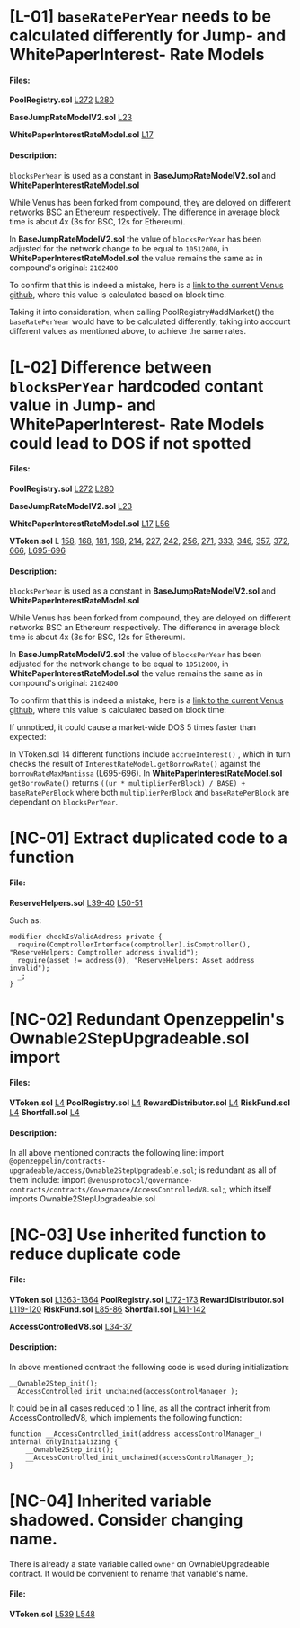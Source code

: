 # [L-01] `baseRatePerYear` needs to be calculated differently for Jump- and WhitePaperInterest- Rate Models
    
#### Files: 
**PoolRegistry.sol**
[L272](https://github.com/code-423n4/2023-05-venus/blob/8be784ed9752b80e6f1b8b781e2e6251748d0d7e/contracts/Pool/PoolRegistry.sol#L272)
[L280](https://github.com/code-423n4/2023-05-venus/blob/8be784ed9752b80e6f1b8b781e2e6251748d0d7e/contracts/Pool/PoolRegistry.sol#L280)
    
**BaseJumpRateModelV2.sol**
[L23](https://github.com/code-423n4/2023-05-venus/blob/8be784ed9752b80e6f1b8b781e2e6251748d0d7e/contracts/BaseJumpRateModelV2.sol#LL23C54-L23C54)
    
**WhitePaperInterestRateModel.sol**
[L17](https://github.com/code-423n4/2023-05-venus/blob/8be784ed9752b80e6f1b8b781e2e6251748d0d7e/contracts/WhitePaperInterestRateModel.sol#LL17C45-L17C52)
    
#### Description:
    
`blocksPerYear` is used as a constant in **BaseJumpRateModelV2.sol** and **WhitePaperInterestRateModel.sol**
    
While Venus has been forked from compound, they are deloyed on different networks BSC an Ethereum respectively. The difference in average block time is about 4x (3s for BSC, 12s for Ethereum).
    
In **BaseJumpRateModelV2.sol** the value of `blocksPerYear` has been adjusted for the network change to be equal to `10512000`, in **WhitePaperInterestRateModel.sol** the value remains the same as in compound's original: `2102400`
    
To confirm that this is indeed a mistake, here is a [link to the current Venus github](https://github.com/VenusProtocol/venus-protocol/blob/f1426f07b44f9b557059a0e364ce5d90e18f997a/contracts/InterestRateModels/WhitePaperInterestRateModel.sol#L19), where this value is calculated based on block time.
    
Taking it into consideration, when calling PoolRegistry#addMarket() the `baseRatePerYear` would have to be calculated differently, taking into account different values as mentioned above, to achieve the same rates.

# [L-02] Difference between `blocksPerYear` hardcoded contant value in Jump- and WhitePaperInterest- Rate Models could lead to DOS if not spotted
    
#### Files:
**PoolRegistry.sol**
[L272](https://github.com/code-423n4/2023-05-venus/blob/8be784ed9752b80e6f1b8b781e2e6251748d0d7e/contracts/Pool/PoolRegistry.sol#L272)
[L280](https://github.com/code-423n4/2023-05-venus/blob/8be784ed9752b80e6f1b8b781e2e6251748d0d7e/contracts/Pool/PoolRegistry.sol#L280)

**BaseJumpRateModelV2.sol**
[L23](https://github.com/code-423n4/2023-05-venus/blob/8be784ed9752b80e6f1b8b781e2e6251748d0d7e/contracts/BaseJumpRateModelV2.sol#LL23C54-L23C54)

**WhitePaperInterestRateModel.sol**
[L17](https://github.com/code-423n4/2023-05-venus/blob/8be784ed9752b80e6f1b8b781e2e6251748d0d7e/contracts/WhitePaperInterestRateModel.sol#LL17C45-L17C52)
[L56](https://github.com/code-423n4/2023-05-venus/blob/8be784ed9752b80e6f1b8b781e2e6251748d0d7e/contracts/WhitePaperInterestRateModel.sol#L56) 

**VToken.sol**
L [158](https://github.com/code-423n4/2023-05-venus/blob/8be784ed9752b80e6f1b8b781e2e6251748d0d7e/contracts/VToken.sol#L158), [168](https://github.com/code-423n4/2023-05-venus/blob/8be784ed9752b80e6f1b8b781e2e6251748d0d7e/contracts/VToken.sol#L168), [181](https://github.com/code-423n4/2023-05-venus/blob/8be784ed9752b80e6f1b8b781e2e6251748d0d7e/contracts/VToken.sol#L181), [198](https://github.com/code-423n4/2023-05-venus/blob/8be784ed9752b80e6f1b8b781e2e6251748d0d7e/contracts/VToken.sol#L198), [214](https://github.com/code-423n4/2023-05-venus/blob/8be784ed9752b80e6f1b8b781e2e6251748d0d7e/contracts/VToken.sol#L214), [227](https://github.com/code-423n4/2023-05-venus/blob/8be784ed9752b80e6f1b8b781e2e6251748d0d7e/contracts/VToken.sol#L227), [242](https://github.com/code-423n4/2023-05-venus/blob/8be784ed9752b80e6f1b8b781e2e6251748d0d7e/contracts/VToken.sol#L242), [256](https://github.com/code-423n4/2023-05-venus/blob/8be784ed9752b80e6f1b8b781e2e6251748d0d7e/contracts/VToken.sol#L256), [271](https://github.com/code-423n4/2023-05-venus/blob/8be784ed9752b80e6f1b8b781e2e6251748d0d7e/contracts/VToken.sol#L271), [333](https://github.com/code-423n4/2023-05-venus/blob/8be784ed9752b80e6f1b8b781e2e6251748d0d7e/contracts/VToken.sol#L333), [346](https://github.com/code-423n4/2023-05-venus/blob/8be784ed9752b80e6f1b8b781e2e6251748d0d7e/contracts/VToken.sol#L346), [357](https://github.com/code-423n4/2023-05-venus/blob/8be784ed9752b80e6f1b8b781e2e6251748d0d7e/contracts/VToken.sol#L357), [372](https://github.com/code-423n4/2023-05-venus/blob/8be784ed9752b80e6f1b8b781e2e6251748d0d7e/contracts/VToken.sol#L372), [666](https://github.com/code-423n4/2023-05-venus/blob/8be784ed9752b80e6f1b8b781e2e6251748d0d7e/contracts/VToken.sol#L666),
[L695-696](https://github.com/code-423n4/2023-05-venus/blob/8be784ed9752b80e6f1b8b781e2e6251748d0d7e/contracts/VToken.sol#L695-L696)

#### Description:

`blocksPerYear` is used as a constant in **BaseJumpRateModelV2.sol** and **WhitePaperInterestRateModel.sol**

While Venus has been forked from compound, they are deloyed on different networks BSC an Ethereum respectively. The difference in average block time is about 4x (3s for BSC, 12s for Ethereum).

In **BaseJumpRateModelV2.sol** the value of `blocksPerYear` has been adjusted for the network change to be equal to `10512000`, in **WhitePaperInterestRateModel.sol** the value remains the same as in compound's original: `2102400`

To confirm that this is indeed a mistake, here is a [link to the current Venus github](https://github.com/VenusProtocol/venus-protocol/blob/f1426f07b44f9b557059a0e364ce5d90e18f997a/contracts/InterestRateModels/WhitePaperInterestRateModel.sol#L19), where this value is calculated based on block time:

If unnoticed, it could cause a market-wide DOS 5 times faster than expected:

In VToken.sol 14 different functions include `accrueInterest()` , which in turn checks the result of `InterestRateModel.getBorrowRate()` against the `borrowRateMaxMantissa` (L695-696). In **WhitePaperInterestRateModel.sol** `getBorrowRate()` returns `((ur * multiplierPerBlock) / BASE) + baseRatePerBlock` where both `multiplierPerBlock` and `baseRatePerBlock` are dependant on `blocksPerYear`.


# [NC-01] Extract duplicated code to a function

#### File:
**ReserveHelpers.sol**
[L39-40](https://github.com/code-423n4/2023-05-venus/blob/8be784ed9752b80e6f1b8b781e2e6251748d0d7e/contracts/RiskFund/ReserveHelpers.sol#L39-L40)
[L50-51](https://github.com/code-423n4/2023-05-venus/blob/8be784ed9752b80e6f1b8b781e2e6251748d0d7e/contracts/RiskFund/ReserveHelpers.sol#L50-L51)

Such as:
```
modifier checkIsValidAddress private {
  require(ComptrollerInterface(comptroller).isComptroller(), "ReserveHelpers: Comptroller address invalid");
  require(asset != address(0), "ReserveHelpers: Asset address invalid");
  _;
}
```

# [NC-02] Redundant Openzeppelin's Ownable2StepUpgradeable.sol import

#### Files:
**VToken.sol** [L4](https://github.com/code-423n4/2023-05-venus/blob/8be784ed9752b80e6f1b8b781e2e6251748d0d7e/contracts/VToken.sol#L4)
**PoolRegistry.sol** [L4](https://github.com/code-423n4/2023-05-venus/blob/8be784ed9752b80e6f1b8b781e2e6251748d0d7e/contracts/Pool/PoolRegistry.sol#L4)
**RewardDistributor.sol** [L4](https://github.com/code-423n4/2023-05-venus/blob/8be784ed9752b80e6f1b8b781e2e6251748d0d7e/contracts/Rewards/RewardsDistributor.sol#L4)
**RiskFund.sol** [L4](https://github.com/code-423n4/2023-05-venus/blob/8be784ed9752b80e6f1b8b781e2e6251748d0d7e/contracts/Rewards/RewardsDistributor.sol#L4)
**Shortfall.sol** [L4](https://github.com/code-423n4/2023-05-venus/blob/8be784ed9752b80e6f1b8b781e2e6251748d0d7e/contracts/Shortfall/Shortfall.sol#L4)

#### Description:

In all above mentioned contracts the following line:
import `@openzeppelin/contracts-upgradeable/access/Ownable2StepUpgradeable.sol`;
is redundant as all of them include:
import `@venusprotocol/governance-contracts/contracts/Governance/AccessControlledV8.sol`;, which itself imports Ownable2StepUpgradeable.sol

# [NC-03] Use inherited function to reduce duplicate code

#### File:
**VToken.sol** [L1363-1364](https://github.com/code-423n4/2023-05-venus/blob/8be784ed9752b80e6f1b8b781e2e6251748d0d7e/contracts/VToken.sol#L1363-L1364)
**PoolRegistry.sol** [L172-173](https://github.com/code-423n4/2023-05-venus/blob/8be784ed9752b80e6f1b8b781e2e6251748d0d7e/contracts/Pool/PoolRegistry.sol#L172-L173)
**RewardDistributor.sol** [L119-120](https://github.com/code-423n4/2023-05-venus/blob/8be784ed9752b80e6f1b8b781e2e6251748d0d7e/contracts/Rewards/RewardsDistributor.sol#L119-L120)
**RiskFund.sol** [L85-86](https://github.com/code-423n4/2023-05-venus/blob/8be784ed9752b80e6f1b8b781e2e6251748d0d7e/contracts/RiskFund/RiskFund.sol#L85-L86)
**Shortfall.sol** [L141-142](https://github.com/code-423n4/2023-05-venus/blob/8be784ed9752b80e6f1b8b781e2e6251748d0d7e/contracts/Shortfall/Shortfall.sol#L141-L142)

**AccessControlledV8.sol** [L34-37](https://github.com/VenusProtocol/governance-contracts/blob/19b431d32fab44cadd49accd429a709e552febce/contracts/Governance/AccessControlledV8.sol#L34-L37)

#### Description:

In above mentioned contract the following code is used during initialization:

```
__Ownable2Step_init();
__AccessControlled_init_unchained(accessControlManager_);
```

It could be in all cases reduced to 1 line, as all the contract inherit from AccessControlledV8, which implements the following function:

```
function __AccessControlled_init(address accessControlManager_) internal onlyInitializing {
    __Ownable2Step_init();
    __AccessControlled_init_unchained(accessControlManager_);
}
```

# [NC-04] Inherited variable shadowed. Consider changing name.

There is already a state variable called `owner` on OwnableUpgradeable contract. It would be convenient to rename that variable's name.

#### File:
**VToken.sol**
[L539](https://github.com/code-423n4/2023-05-venus/blob/8be784ed9752b80e6f1b8b781e2e6251748d0d7e/contracts/VToken.sol#L539)
[L548](https://github.com/code-423n4/2023-05-venus/blob/8be784ed9752b80e6f1b8b781e2e6251748d0d7e/contracts/VToken.sol#L548)
